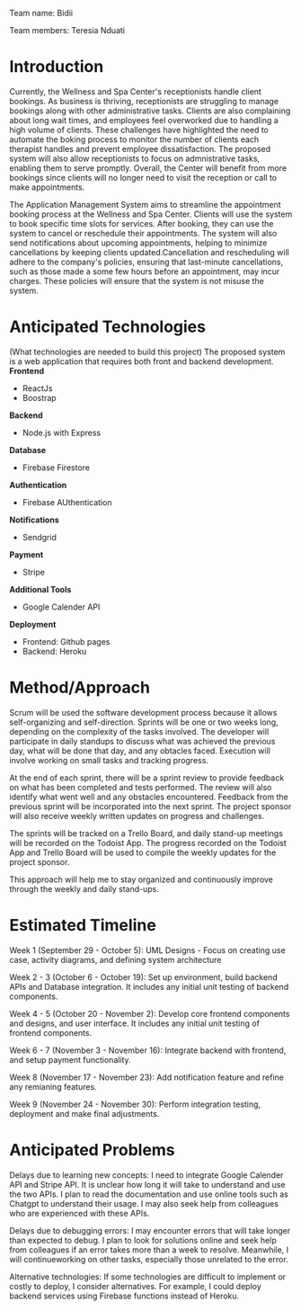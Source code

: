 Team name: Bidii

Team members: Teresia Nduati

# Introduction

Currently, the Wellness and Spa Center's receptionists handle client bookings. As business is thriving, receptionists are struggling to manage bookings along with other administrative tasks. Clients are also complaining about long wait times, and employees feel overworked due to handling a high volume of clients. These challenges have highlighted the need to automate the boking process to monitor the number of clients each therapist handles and prevent employee dissatisfaction. The proposed system will also allow receptionists to focus on admnistrative tasks, enabling them to serve promptly. Overall, the Center will benefit from more bookings since clients will no longer need to visit the reception or call to make appointments. 

The Application Management System aims to streamline the appointment booking process at the Wellness and Spa Center. Clients will use the system to book specific time slots for services. After booking, they can use the system to cancel or reschedule their appointments. The system will also send notifications about upcoming appointments, helping to minimize cancellations by keeping clients updated.Cancellation and rescheduling will adhere to the company's policies, ensuring that last-minute cancellations, such as those made a some few hours before an appointment, may incur charges. These policies will ensure that the system is not misuse the system.

# Anticipated Technologies

(What technologies are needed to build this project)
The proposed system is a web application that requires both front and backend development.
**Frontend**
- ReactJs
- Boostrap

**Backend**
- Node.js with Express

**Database**
- Firebase Firestore

**Authentication**
- Firebase AUthentication

**Notifications**
- Sendgrid

**Payment**
- Stripe

**Additional Tools**
- Google Calender API

**Deployment**
- Frontend: Github pages 
- Backend: Heroku


# Method/Approach

Scrum will be used the software development process because it allows self-organizing and self-direction. Sprints will be one or two weeks long, depending on the complexity of the tasks involved. The developer will participate in daily standups to discuss what was achieved the previous day, what will be done that day, and any obtacles faced. Execution will involve working on small tasks and tracking progress.

At the end of each sprint, there will be a sprint review to provide feedback on what has been completed and tests performed. The review will also identify what went well and any obstacles encountered. Feedback from the previous sprint will be incorporated into the next sprint. The project sponsor will also receive weekly written updates on progress and challenges.
 
The sprints will be tracked on a Trello Board, and daily stand-up meetings will be recorded on the Todoist App. The progress recorded on the Todoist App and Trello Board will be used to compile the weekly updates for the project sponsor.
 
This approach will help me to stay organized and continuously improve through the weekly and daily stand-ups. 

# Estimated Timeline

Week 1 (September 29 - October 5): UML Designs - Focus on creating use case, activity diagrams, and defining system architecture

Week 2 - 3 (October 6 - October 19): Set up environment, build backend APIs and Database integration. It includes any initial unit testing of backend components.

Week 4 - 5 (October 20 - November 2): Develop core frontend components and designs, and user interface. It includes any initial unit testing of frontend components.

Week 6 - 7 (November 3 - November 16): Integrate backend with frontend, and setup payment functionality.

Week 8 (November 17 - November 23): Add notification feature and refine any remianing features.

Week 9 (November 24 - November 30): Perform integration testing, deployment and make final adjustments.


# Anticipated Problems

Delays due to learning new concepts: I need to integrate Google Calender API and Stripe API. It is unclear how long it will take to understand and use the two APIs. I plan to read the documentation and use online tools such as Chatgpt to understand their usage. I may also seek help from colleagues who are experienced with these APIs.

Delays due to debugging errors: I may encounter errors that will take longer than expected to debug. I plan to look for solutions online and seek help from colleagues if an error takes more than a week to resolve. Meanwhile, I will continueworking on other tasks, especially those unrelated to the error.

Alternative technologies: If some technologies are difficult to implement or costly to deploy, I consider alternatives. For example, I could deploy backend services using Firebase functions instead of Heroku.  

